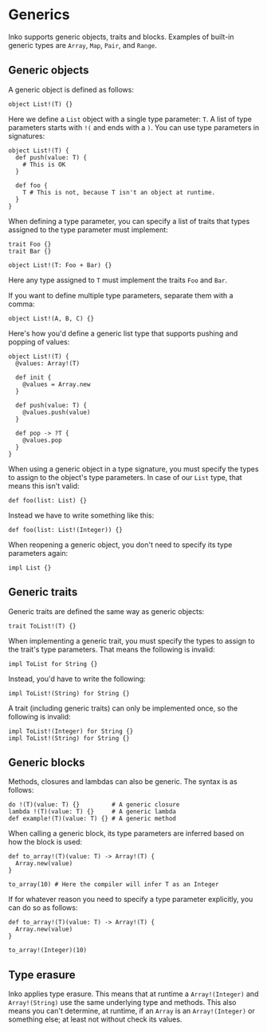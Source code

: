 # Generics

Inko supports generic objects, traits and blocks. Examples of built-in generic
types are `Array`, `Map`, `Pair`, and `Range`.

## Generic objects

A generic object is defined as follows:

```inko
object List!(T) {}
```

Here we define a `List` object with a single type parameter: `T`. A list of type
parameters starts with `!(` and ends with a `)`. You can use type parameters in
signatures:

```inko
object List!(T) {
  def push(value: T) {
    # This is OK
  }

  def foo {
    T # This is not, because T isn't an object at runtime.
  }
}
```

When defining a type parameter, you can specify a list of traits that types
assigned to the type parameter must implement:

```inko
trait Foo {}
trait Bar {}

object List!(T: Foo + Bar) {}
```

Here any type assigned to `T` must implement the traits `Foo` and `Bar`.

If you want to define multiple type parameters, separate them with a comma:

```inko
object List!(A, B, C) {}
```

Here's how you'd define a generic list type that supports pushing and popping of
values:

```inko
object List!(T) {
  @values: Array!(T)

  def init {
    @values = Array.new
  }

  def push(value: T) {
    @values.push(value)
  }

  def pop -> ?T {
    @values.pop
  }
}
```

When using a generic object in a type signature, you must specify the types to
assign to the object's type parameters. In case of our `List` type, that means
this isn't valid:

```inko
def foo(list: List) {}
```

Instead we have to write something like this:

```inko
def foo(list: List!(Integer)) {}
```

When reopening a generic object, you don't need to specify its type parameters
again:

```inko
impl List {}
```

## Generic traits

Generic traits are defined the same way as generic objects:

```inko
trait ToList!(T) {}
```

When implementing a generic trait, you must specify the types to assign to the
trait's type parameters. That means the following is invalid:

```inko
impl ToList for String {}
```

Instead, you'd have to write the following:

```inko
impl ToList!(String) for String {}
```

A trait (including generic traits) can only be implemented once, so the
following is invalid:

```inko
impl ToList!(Integer) for String {}
impl ToList!(String) for String {}
```

## Generic blocks

Methods, closures and lambdas can also be generic. The syntax is as follows:

```inko
do !(T)(value: T) {}         # A generic closure
lambda !(T)(value: T) {}     # A generic lambda
def example!(T)(value: T) {} # A generic method
```

When calling a generic block, its type parameters are inferred based on how the
block is used:

```inko
def to_array!(T)(value: T) -> Array!(T) {
  Array.new(value)
}

to_array(10) # Here the compiler will infer T as an Integer
```

If for whatever reason you need to specify a type parameter explicitly, you can
do so as follows:

```inko
def to_array!(T)(value: T) -> Array!(T) {
  Array.new(value)
}

to_array!(Integer)(10)
```

## Type erasure

Inko applies type erasure. This means that at runtime a `Array!(Integer)` and
`Array!(String)` use the same underlying type and methods. This also means you
can't determine, at runtime, if an `Array` is an `Array!(Integer)` or something
else; at least not without check its values.

